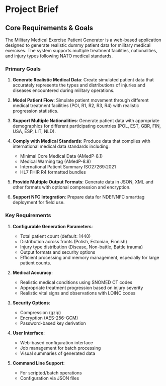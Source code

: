 # Project Brief

## Core Requirements & Goals

The Military Medical Exercise Patient Generator is a web-based application designed to generate realistic dummy patient data for military medical exercises. The system supports multiple treatment facilities, nationalities, and injury types following NATO medical standards.

### Primary Goals

1. **Generate Realistic Medical Data**: Create simulated patient data that accurately represents the types and distributions of injuries and diseases encountered during military operations.

2. **Model Patient Flow**: Simulate patient movement through different medical treatment facilities (POI, R1, R2, R3, R4) with realistic progression statistics.

3. **Support Multiple Nationalities**: Generate patient data with appropriate demographics for different participating countries (POL, EST, GBR, FIN, USA, ESP, LIT, NLD).

4. **Comply with Medical Standards**: Produce data that complies with international medical data standards including:
   - Minimal Core Medical Data (AMedP-8.1)
   - Medical Warning tag (AMedP-8.8)
   - International Patient Summary ISO27269:2021
   - HL7 FHIR R4 formatted bundles

5. **Provide Multiple Output Formats**: Generate data in JSON, XML and other formats with optional compression and encryption.

6. **Support NFC Integration**: Prepare data for NDEF/NFC smarttag deployment for field use.

### Key Requirements

1. **Configurable Generation Parameters**:
   - Total patient count (default: 1440)
   - Distribution across fronts (Polish, Estonian, Finnish)
   - Injury type distribution (Disease, Non-battle, Battle trauma)
   - Output formats and security options
   - Efficient processing and memory management, especially for large patient counts.

2. **Medical Accuracy**:
   - Realistic medical conditions using SNOMED CT codes
   - Appropriate treatment progression based on injury severity
   - Realistic vital signs and observations with LOINC codes

3. **Security Options**:
   - Compression (gzip)
   - Encryption (AES-256-GCM)
   - Password-based key derivation

4. **User Interface**:
   - Web-based configuration interface
   - Job management for batch processing
   - Visual summaries of generated data

5. **Command Line Support**:
   - For scripted/batch operations
   - Configuration via JSON files
